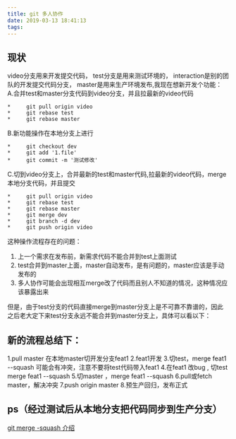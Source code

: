 ```yaml
---
title: git 多人协作
date: 2019-03-13 18:41:13
tags:
---
```


## 现状
video分支用来开发提交代码，
test分支是用来测试环境的，
interaction是别的团队的开发提交代码分支，
master是用来生产环境发布,我现在想新开发个功能：
A.合并test和master分支代码到video分支，并且拉最新的video代码

```*     git checkout video
*     git pull origin video
*     git rebase test
*     git rebase master
```

B.新功能操作在本地分支上进行

```*     git branch dev
*     git checkout dev
*     git add '1.file'
*     git commit -m '测试修改'
```

C.切到video分支上，合并最新的test和master代码,拉最新的video代码，merge本地分支代码，并且提交

```*     git checkout video
*     git pull origin video
*     git rebase test
*     git rebase master
*     git merge dev
*     git branch -d dev
*     git push origin video
```
这种操作流程存在的问题：
1. 上一个需求在发布前，新需求代码不能合并到test上面测试
2. test合并到master上面，master自动发布，是有问题的，master应该是手动发布的
3. 多人协作可能会出现相互merge改了代码而且别人不知道的情况，这种情况应该暴露出来

但是，由于test分支的代码直接merge到master分支上是不可靠不靠谱的，因此之后老大定下来test分支永远不能合并到master分支上，具体可以看以下：

## 新的流程总结下：

 1.pull master 在本地master切开发分支feat1
 2.feat1开发
 3.切test，merge feat1 --squash 可能会有冲突，注意不要将test代码带入feat1
 4.在feat1 改bug , 切test merge feat1 --squash 
 5.切master ，merge feat1 --squash
 6.pull或fetch master，解决冲突
 7.push origin master
 8.预生产回归，发布正式



## ps（经过测试后从本地分支把代码同步到生产分支）
[git merge -squash 介绍 ](https://www.cnblogs.com/lookphp/p/5799533.html)

